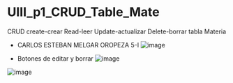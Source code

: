 # UIII_p1_CRUD_Table_Mate
CRUD create-crear Read-leer Update-actualizar Delete-borrar tabla Materia
- CARLOS ESTEBAN MELGAR OROPEZA 5-I
![image](https://github.com/user-attachments/assets/57382f1b-a4a9-468f-9dc4-3644c9e9ec22)

- Botones de editar y borrar
![image](https://github.com/user-attachments/assets/ab4a6f89-012d-4fe8-ac29-0daf03cf0f4f)



![image](https://github.com/user-attachments/assets/5ac0ec86-eea2-4ca8-8501-0fb029aa3fa2)

